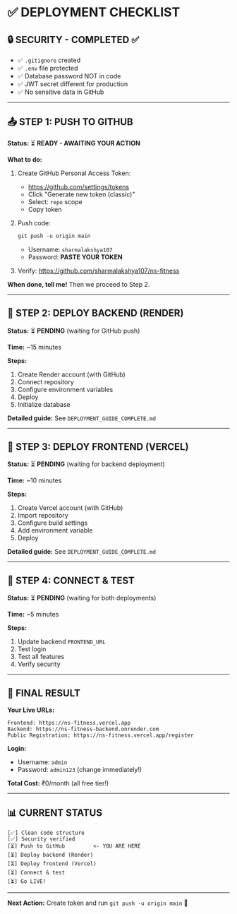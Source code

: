 # ✅ DEPLOYMENT CHECKLIST

## 🔒 SECURITY - COMPLETED ✅

- ✅ `.gitignore` created
- ✅ `.env` file protected
- ✅ Database password NOT in code
- ✅ JWT secret different for production
- ✅ No sensitive data in GitHub

---

## 📤 STEP 1: PUSH TO GITHUB

**Status:** ⏳ **READY - AWAITING YOUR ACTION**

**What to do:**

1. Create GitHub Personal Access Token:
   - https://github.com/settings/tokens
   - Click "Generate new token (classic)"
   - Select: `repo` scope
   - Copy token

2. Push code:
   ```powershell
   git push -u origin main
   ```
   - Username: `sharmalakshya107`
   - Password: **PASTE YOUR TOKEN**

3. Verify: https://github.com/sharmalakshya107/ns-fitness

**When done, tell me!** Then we proceed to Step 2.

---

## 🔴 STEP 2: DEPLOY BACKEND (RENDER)

**Status:** ⏳ **PENDING** (waiting for GitHub push)

**Time:** ~15 minutes

**Steps:**
1. Create Render account (with GitHub)
2. Connect repository
3. Configure environment variables
4. Deploy
5. Initialize database

**Detailed guide:** See `DEPLOYMENT_GUIDE_COMPLETE.md`

---

## 🔵 STEP 3: DEPLOY FRONTEND (VERCEL)

**Status:** ⏳ **PENDING** (waiting for backend deployment)

**Time:** ~10 minutes

**Steps:**
1. Create Vercel account (with GitHub)
2. Import repository
3. Configure build settings
4. Add environment variable
5. Deploy

**Detailed guide:** See `DEPLOYMENT_GUIDE_COMPLETE.md`

---

## 🔗 STEP 4: CONNECT & TEST

**Status:** ⏳ **PENDING** (waiting for both deployments)

**Time:** ~5 minutes

**Steps:**
1. Update backend `FRONTEND_URL`
2. Test login
3. Test all features
4. Verify security

---

## 🎉 FINAL RESULT

**Your Live URLs:**

```
Frontend: https://ns-fitness.vercel.app
Backend: https://ns-fitness-backend.onrender.com
Public Registration: https://ns-fitness.vercel.app/register
```

**Login:**
- Username: `admin`
- Password: `admin123` (change immediately!)

**Total Cost:** ₹0/month (all free tier!)

---

## 📊 CURRENT STATUS

```
[✅] Clean code structure
[✅] Security verified
[⏳] Push to GitHub         <- YOU ARE HERE
[⏳] Deploy backend (Render)
[⏳] Deploy frontend (Vercel)
[⏳] Connect & test
[⏳] Go LIVE!
```

---

**Next Action:** Create token and run `git push -u origin main` 🚀




